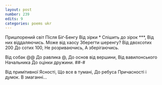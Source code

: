 ```yaml
---
layout: post
number: 239
edits: 9
categories: poems ukr
---
```


Пришпорений світ
Після Біґ-Бенгу
Від зірки *
Спішить до зірок ***,
Від них віддаляючись.
Може від хаосу
Зберегти шеренгу?
Від двохсотих 200
До сотих 100,
Не розриваючись,
А зберігаючись.

Від собак @@
До равлика @,
До основ від вершини,
Від вавилонського
Начальника
До оцінки дружини.
##-#

Від примітивної
Ясності,
Що все в тумані,
До ребуса 
Причасності і думок. 
В змаганні…
